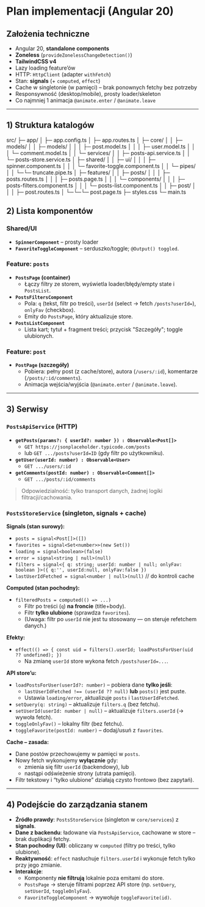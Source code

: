# Plan implementacji (Angular 20)

## Założenia techniczne

- Angular 20, **standalone components**
- **Zoneless** (`provideZonelessChangeDetection()`)
- **TailwindCSS v4**
- Lazy loading feature’ów
- HTTP: `HttpClient` (adapter `withFetch`)
- Stan: **signals** (+ `computed`, `effect`)
- Cache w singletonie (w pamięci) – brak ponownych fetchy bez potrzeby
- Responsywność (desktop/mobile), prosty loader/skeleton
- Co najmniej 1 animacja `@animate.enter` / `@animate.leave`

---

## 1) Struktura katalogów

src/
├─ app/
│ ├─ app.config.ts
│ ├─ app.routes.ts
│ ├─ core/
│ │ ├─ models/
│ │ ├─ models/
│ │ │ ├─ post.model.ts
│ │ │ ├─ user.model.ts
│ │ │ └─ comment.model.ts
│ │ └─ services/
│ │ ├─ posts-api.service.ts
│ │ └─ posts-store.service.ts
│ ├─ shared/
│ │ ├─ ui/
│ │ │ ├─ spinner.component.ts
│ │ │ └─ favorite-toggle.component.ts
│ │ └─ pipes/
│ │ └─└─ truncate.pipe.ts
│ ├─ features/
│ │ ├─ posts/
│ │ │ ├─ posts.routes.ts
│ │ │ ├─ posts.page.ts
│ │ │ └─ components/
│ │ │ ├─ posts-filters.component.ts
│ │ │ └─ posts-list.component.ts
│ │ ├─ post/
│ │ │ ├─ post.routes.ts
│ └─└─└─ post.page.ts
├─ styles.css
└─ main.ts

## 2) Lista komponentów

### Shared/UI

- **`SpinnerComponent`** – prosty loader
- **`FavoriteToggleComponent`** – serduszko/toggle; `@Output() toggled`.

### Feature: `posts`

- **`PostsPage` (container)**
  - Łączy filtry ze storem, wyświetla loader/błędy/empty state i `PostsList`.
- **`PostsFiltersComponent`**
  - Pola: `q` (tekst, filtr po treści), `userId` (select → fetch `/posts?userId=`), `onlyFav` (checkbox).
  - Emity do `PostsPage`, który aktualizuje store.
- **`PostsListComponent`**
  - Lista kart; tytuł + fragment treści; przycisk "Szczegóły"; toggle ulubionych.

### Feature: `post`

- **`PostPage` (szczegóły)**
  - Pobiera: pełny post (z cache/store), autora (`/users/:id`), komentarze (`/posts/:id/comments`).
  - Animacja wejścia/wyjścia (`@animate.enter` / `@animate.leave`).

---

## 3) Serwisy

### `PostsApiService` (HTTP)

- **`getPosts(params?: { userId?: number }) : Observable<Post[]>`**
  - `GET https://jsonplaceholder.typicode.com/posts`
  - lub `GET .../posts?userId=ID` (gdy filtr po użytkowniku).
- **`getUser(userId: number) : Observable<User>`**
  - `GET .../users/:id`
- **`getComments(postId: number) : Observable<Comment[]>`**
  - `GET .../posts/:id/comments`

> Odpowiedzialność: tylko transport danych, żadnej logiki filtracji/cachowania.

### `PostsStoreService` (singleton, signals + cache)

**Signals (stan surowy):**

- `posts = signal<Post[]>([])`
- `favorites = signal<Set<number>>(new Set())`
- `loading = signal<boolean>(false)`
- `error = signal<string | null>(null)`
- `filters = signal<{ q: string; userId: number | null; onlyFav: boolean }>({ q:'', userId:null, onlyFav:false })`
- `lastUserIdFetched = signal<number | null>(null)` // do kontroli cache

**Computed (stan pochodny):**

- `filteredPosts = computed(() => ...)`
  - Filtr po treści (`q`) **na froncie** (title+body).
  - Filtr **tylko ulubione** (sprawdza `favorites`).
  - (Uwaga: filtr po `userId` nie jest tu stosowany — on steruje refetchem danych.)

**Efekty:**

- `effect(() => { const uid = filters().userId; loadPostsForUser(uid ?? undefined); })`
  - Na zmianę `userId` store wykona fetch `/posts?userId=...`.

**API store’u:**

- `loadPostsForUser(userId?: number)` – pobiera dane **tylko jeśli**:
  - `lastUserIdFetched !== (userId ?? null)` **lub** `posts()` jest puste.
  - Ustawia `loading/error`, aktualizuje `posts` i `lastUserIdFetched`.
- `setQuery(q: string)` – aktualizuje `filters.q` (bez fetchu).
- `setUserId(userId: number | null)` – aktualizuje `filters.userId` (→ wywoła fetch).
- `toggleOnlyFav()` – lokalny filtr (bez fetchu).
- `toggleFavorite(postId: number)` – dodaj/usuń z `favorites`.

**Cache – zasada:**

- Dane postów przechowujemy w pamięci w `posts`.
- Nowy fetch wykonujemy **wyłącznie** gdy:
  - zmienia się filtr `userId` (backendowy), lub
  - nastąpi odświeżenie strony (utrata pamięci).
- Filtr tekstowy i “tylko ulubione” działają czysto frontowo (bez zapytań).

---

## 4) Podejście do zarządzania stanem

- **Źródło prawdy**: `PostsStoreService` (singleton w `core/services`) z **signals**.
- **Dane z backendu**: ładowane via `PostsApiService`, cachowane w store – brak duplikacji fetchy.
- **Stan pochodny (UI)**: obliczany w `computed` (filtry po treści, tylko ulubione).
- **Reaktywność**: `effect` nasłuchuje `filters.userId` i wykonuje fetch tylko przy jego zmianie.
- **Interakcje**:
  - Komponenty **nie filtrują** lokalnie poza emitami do store.
  - `PostsPage` → steruje filtrami poprzez API store (np. `setQuery`, `setUserId`, `toggleOnlyFav`).
  - `FavoriteToggleComponent` → wywołuje `toggleFavorite(id)`.
